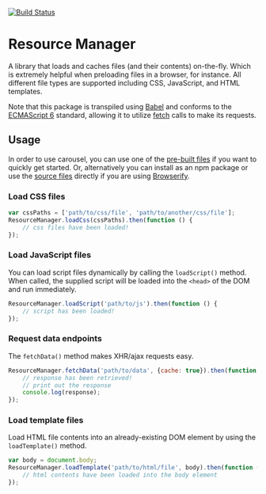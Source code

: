 [![Build Status](https://travis-ci.org/mkay581/resource-manager.svg?branch=master)](https://travis-ci.org/mkay581/resource-manager)

# Resource Manager

A library that loads and caches files (and their contents) on-the-fly. Which is extremely helpful when preloading files
in a browser, for instance. All different file types are supported including CSS, JavaScript, and HTML templates.

Note that this package is transpiled using [Babel](https://github.com/babel/babel) and conforms to the [ECMAScript 6](http://es6-features.org/)
standard, allowing it to utilize [fetch](https://fetch.spec.whatwg.org/) calls to make its requests.


## Usage

In order to use carousel, you can use one of the [pre-built files](/dist) if you want to quickly get started. 
Or, alternatively you can install as an npm package or use the [source files](/src) directly if you are using [Browserify](http://browserify.org/).


### Load CSS files

```javascript
var cssPaths = ['path/to/css/file', 'path/to/another/css/file'];
ResourceManager.loadCss(cssPaths).then(function () {
    // css files have been loaded!
});
```

### Load JavaScript files

You can load script files dynamically by calling the `loadScript()` method. When called, the supplied script
will be loaded into the `<head>` of the DOM and run immediately.

```javascript
ResourceManager.loadScript('path/to/js').then(function () {
    // script has been loaded!
});
```

### Request data endpoints

The `fetchData()` method makes XHR/ajax requests easy.

```javascript
ResourceManager.fetchData('path/to/data', {cache: true}).then(function (response) {
    // response has been retrieved!
    // print out the response
    console.log(response);
});
```


### Load template files

Load HTML file contents into an already-existing DOM element by using the `loadTemplate()` method.


```javascript
var body = document.body;
ResourceManager.loadTemplate('path/to/html/file', body).then(function () {
    // html contents have been loaded into the body element
});
```
